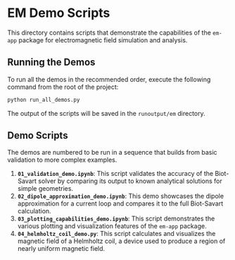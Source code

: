 # EM Demo Scripts

This directory contains scripts that demonstrate the capabilities of the `em-app` package for electromagnetic field simulation and analysis.

## Running the Demos

To run all the demos in the recommended order, execute the following command from the root of the project:

```bash
python run_all_demos.py
```

The output of the scripts will be saved in the `runoutput/em` directory.

## Demo Scripts

The demos are numbered to be run in a sequence that builds from basic validation to more complex examples.

1.  **`01_validation_demo.ipynb`**: This script validates the accuracy of the Biot-Savart solver by comparing its output to known analytical solutions for simple geometries.
2.  **`02_dipole_approximation_demo.ipynb`**: This demo showcases the dipole approximation for a current loop and compares it to the full Biot-Savart calculation.
3.  **`03_plotting_capabilities_demo.ipynb`**: This script demonstrates the various plotting and visualization features of the `em-app` package.
4.  **`04_helmholtz_coil_demo.py`**: This script calculates and visualizes the magnetic field of a Helmholtz coil, a device used to produce a region of nearly uniform magnetic field.